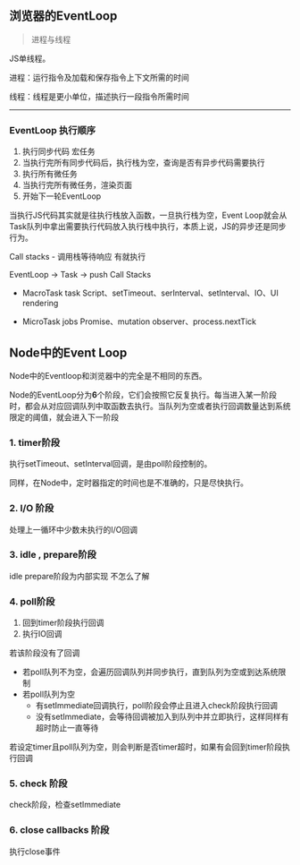 ## 浏览器的EventLoop

> 进程与线程

JS单线程。

进程：运行指令及加载和保存指令上下文所需的时间

线程：线程是更小单位，描述执行一段指令所需时间

---

### EventLoop 执行顺序

1. 执行同步代码 宏任务
2. 当执行完所有同步代码后，执行栈为空，查询是否有异步代码需要执行
3. 执行所有微任务
4. 当执行完所有微任务，渲染页面
5. 开始下一轮EventLoop

当执行JS代码其实就是往执行栈放入函数，一旦执行栈为空，Event Loop就会从Task队列中拿出需要执行代码放入执行栈中执行，本质上说，JS的异步还是同步行为。

Call stacks - 调用栈等待响应 有就执行

EventLoop -> Task -> push Call Stacks

- MacroTask task Script、setTimeout、serInterval、setInterval、IO、UI rendering

- MicroTask jobs Promise、mutation observer、process.nextTick


## Node中的Event Loop

Node中的Eventloop和浏览器中的完全是不相同的东西。

Node的EventLoop分为**6**个阶段，它们会按照它反复执行。每当进入某一阶段时，都会从对应回调队列中取函数去执行。当队列为空或者执行回调数量达到系统限定的阈值，就会进入下一阶段


### 1. timer阶段

执行setTimeout、setInterval回调，是由poll阶段控制的。

同样，在Node中，定时器指定的时间也是不准确的，只是尽快执行。

### 2. I/O 阶段

处理上一循环中少数未执行的I/O回调

### 3. idle , prepare阶段

idle prepare阶段为内部实现 不怎么了解

### 4. poll阶段

1. 回到timer阶段执行回调
2. 执行IO回调

若该阶段没有了回调

- 若poll队列不为空，会遍历回调队列并同步执行，直到队列为空或到达系统限制
- 若poll队列为空
  - 有setImmediate回调执行，poll阶段会停止且进入check阶段执行回调
  - 没有setImmediate，会等待回调被加入到队列中并立即执行，这样同样有超时防止一直等待

若设定timer且poll队列为空，则会判断是否timer超时，如果有会回到timer阶段执行回调

### 5. check 阶段

check阶段，检查setImmediate

### 6. close callbacks 阶段

执行close事件
